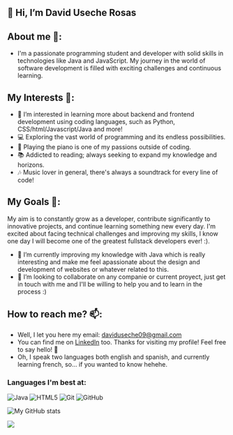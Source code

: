 ## 👋 Hi, I’m David Useche Rosas
## About me 🌟:
- I'm a passionate programming student and developer with solid skills in technologies like Java and JavaScript. My journey in the world of software development is filled with exciting challenges and continuous learning.

## My Interests 🚀:
- 👀 I’m interested in learning more about backend and frontend development using coding languages, such as Python, CSS/html/Javascript/Java and more!
- 💻 Exploring the vast world of programming and its endless possibilities.
- 🎹 Playing the piano is one of my passions outside of coding.
- 📚 Addicted to reading; always seeking to expand my knowledge and horizons.
- 🎶 Music lover in general, there's always a soundtrack for every line of code!

## My Goals 🎯:
My aim is to constantly grow as a developer, contribute significantly to innovative projects, and continue learning something new every day. I'm excited about facing technical challenges and improving my skills, I know one day I will become one of the greatest fullstack developers ever! :).
- 🌱 I’m currently improving my knowledge with Java which is really interesting and make me feel apassionate about the design and development of websites or whatever related to this. 
- 💞️ I’m looking to collaborate on any companie or current proyect, just get in touch with me and I'll be willing to help you and to learn in the process :)

## How to reach me? 📫: 
- Well, I let you here my email: daviduseche09@gmail.com
- You can find me on [LinkedIn](https://www.linkedin.com/in/david-useche-rosas-843044262) too. Thanks for visiting my profile! Feel free to say hello! 🚀
- Oh, I speak two languages both english and spanish, and currently learning french, so... if you wanted to know hehehe.

### Languages I'm best at:
![Java](https://img.shields.io/badge/java-%23ED8B00.svg?style=for-the-badge&logo=openjdk&logoColor=white)
![HTML5](https://img.shields.io/badge/html5-%23E34F26.svg?style=for-the-badge&logo=html5&logoColor=white)
![Git](https://img.shields.io/badge/git-%23F05033.svg?style=for-the-badge&logo=git&logoColor=white)
![GitHub](https://img.shields.io/badge/github-%23121011.svg?style=for-the-badge&logo=github&logoColor=white)

![My GitHub stats](https://github-readme-stats.vercel.app/api?username=DavidUseche09&show_icons=true&theme=transparent#gh-dark-mode-only)

![](https://komarev.com/ghpvc/?username=JacktheRipper0911&color=grey&style=flat-square)
<!---
JacktheRipper0911/JacktheRipper0911 is a ✨ special ✨ repository because its `README.md` (this file) appears on your GitHub profile.
You can click the Preview link to take a look at your changes.
--->
